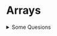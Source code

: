 # Arrays
<details>
  <summary>Some Quesions</summary>
  <details>
    <summary>Question 1</summary>
    ## Answer 1
  </details>
  <details>
    <summary>Question 2</summary>
    ## Answer 2
  </details>
  
 </details>
